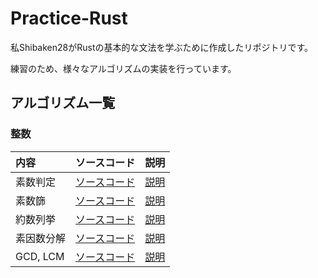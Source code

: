 # Practice-Rust

私Shibaken28がRustの基本的な文法を学ぶために作成したリポジトリです。

練習のため、様々なアルゴリズムの実装を行っています。


## アルゴリズム一覧

### 整数

| 内容 | ソースコード | 説明 |
|:-----------|:------------|:------------|
| 素数判定 | [ソースコード](./number/is_prime/src/main.rs) | [説明](./number/is_prime/src/README.md) |
| 素数篩 | [ソースコード](./number/prime_sieve/src/main.rs) | [説明](./number/prime_sieve/src/README.md) |
| 約数列挙 | [ソースコード](./number/divisor/src/main.rs) | [説明](./number/divisor/src/README.md) |
| 素因数分解 | [ソースコード](./number/factor/src/main.rs) | [説明](./number/factor/src/README.md) |
| GCD, LCM | [ソースコード](./number/gcd_lcm/src/main.rs) | [説明](./number/gcd_lcm/src/README.md) |



